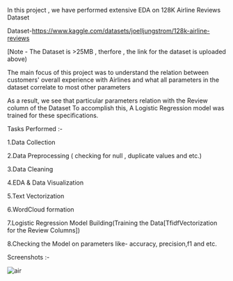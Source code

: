 In this project , we have performed extensive EDA on 128K Airline Reviews Dataset

Dataset-https://www.kaggle.com/datasets/joelljungstrom/128k-airline-reviews

[Note - The Dataset is >25MB , therfore , the link for the dataset is uploaded above)

The main focus of this project was to understand the relation between customers' overall experience with Airlines 
and what all parameters in the dataset correlate to most other parameters 

As a result, we see that particular parameters relation with the Review column of the Dataset
To accomplish this, A Logistic Regression model was trained for these specifications.



Tasks Performed :-

1.Data Collection

2.Data Preprocessing ( checking for null , duplicate values and etc.)

3.Data Cleaning 

4.EDA & Data Visualization

5.Text Vectorization

6.WordCloud formation

7.Logistic Regression Model Building(Training the Data[TfidfVectorization for the Review Columns])

8.Checking the Model on parameters like- accuracy, precision,f1 and etc.


Screenshots :- 




![air](https://github.com/sahaycodes/MindWave/assets/99585576/cf3f9357-8667-4f97-9e95-51d49505a44f)


